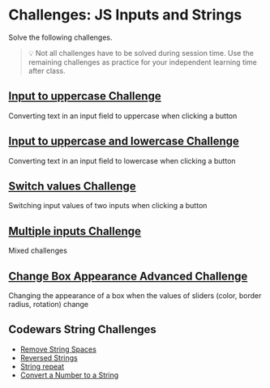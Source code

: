 # Challenges: JS Inputs and Strings

Solve the following challenges.

> 💡 Not all challenges have to be solved during session time. Use the remaining challenges as
> practice for your independent learning time after class.

## [Input to uppercase Challenge](https://codesandbox.io/s/github/neuefische/web-exercises/tree/main/sessions/js-inputs-and-strings/input-to-uppercase?file=/js/index.js)

Converting text in an input field to uppercase when clicking a button

## [Input to uppercase and lowercase Challenge](https://codesandbox.io/s/github/neuefische/web-exercises/tree/main/sessions/js-inputs-and-strings/input-to-upper-and-lowercase?file=/js/index.js)

Converting text in an input field to lowercase when clicking a button

## [Switch values Challenge](https://codesandbox.io/s/github/neuefische/web-exercises/tree/main/sessions/js-inputs-and-strings/switch-values?file=/js/index.js)

Switching input values of two inputs when clicking a button

## [Multiple inputs Challenge](https://codesandbox.io/s/github/neuefische/web-exercises/tree/main/sessions/js-inputs-and-strings/multiple-inputs?file=/js/index.js)

Mixed challenges

## [Change Box Appearance Advanced Challenge](https://codesandbox.io/s/github/neuefische/web-exercises/tree/main/sessions/js-inputs-and-strings/change-box-appearance?file=/js/index.js)

Changing the appearance of a box when the values of sliders (color, border radius, rotation) change

## Codewars String Challenges

- [Remove String Spaces](https://www.codewars.com/kata/57eae20f5500ad98e50002c5)
- [Reversed Strings](https://www.codewars.com/kata/5168bb5dfe9a00b126000018)
- [String repeat](https://www.codewars.com/kata/57a0e5c372292dd76d000d7e)
- [Convert a Number to a String](https://www.codewars.com/kata/5265326f5fda8eb1160004c8)
